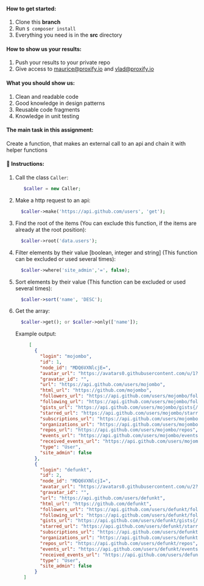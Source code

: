 #### How to **get started**:

1. Clone this **branch**
2. Run `$ composer install`
3. Everything you need is in the **src** directory

#### How to show us your results:
1. Push your results to your private repo
2. Give access to maurice@proxify.io and vlad@proxify.io

#### What you should show us:
1. Clean and readable code
2. Good knowledge in design patterns
3. Reusable code fragments
4. Knowledge in unit testing

#### The main task in this assignment:
Create a function, that makes an external call to an api and chain it with helper functions

#### 🤖 Instructions:
1. Call the class `Caller`:
    ```php
       $caller = new Caller;
    ```

2. Make a http request to an api:
     ```php
       $caller->make('https://api.github.com/users', 'get');
     ```
3. Find the root of the items (You can exclude this function, if the items are already at the root position):
    ```php
      $caller->root('data.users');
      ```
4. Filter elements by their value [boolean, integer and string] (This function can be excluded or used several times):
    ```php
      $caller->where('site_admin','=', false);
      ```
5. Sort elements by their value (This function can be excluded or used several times):
    ```php
      $caller->sort('name', 'DESC');
      ```
6. Get the array:
    ```php
      $caller->get(); or $caller->only(['name']);
      ```
   
    Example output: 
    
    ```json
         [
           {
             "login": "mojombo",
             "id": 1,
             "node_id": "MDQ6VXNlcjE=",
             "avatar_url": "https://avatars0.githubusercontent.com/u/1?v=4",
             "gravatar_id": "",
             "url": "https://api.github.com/users/mojombo",
             "html_url": "https://github.com/mojombo",
             "followers_url": "https://api.github.com/users/mojombo/followers",
             "following_url": "https://api.github.com/users/mojombo/following{/other_user}",
             "gists_url": "https://api.github.com/users/mojombo/gists{/gist_id}",
             "starred_url": "https://api.github.com/users/mojombo/starred{/owner}{/repo}",
             "subscriptions_url": "https://api.github.com/users/mojombo/subscriptions",
             "organizations_url": "https://api.github.com/users/mojombo/orgs",
             "repos_url": "https://api.github.com/users/mojombo/repos",
             "events_url": "https://api.github.com/users/mojombo/events{/privacy}",
             "received_events_url": "https://api.github.com/users/mojombo/received_events",
             "type": "User",
             "site_admin": false
           },
           {
             "login": "defunkt",
             "id": 2,
             "node_id": "MDQ6VXNlcjI=",
             "avatar_url": "https://avatars0.githubusercontent.com/u/2?v=4",
             "gravatar_id": "",
             "url": "https://api.github.com/users/defunkt",
             "html_url": "https://github.com/defunkt",
             "followers_url": "https://api.github.com/users/defunkt/followers",
             "following_url": "https://api.github.com/users/defunkt/following{/other_user}",
             "gists_url": "https://api.github.com/users/defunkt/gists{/gist_id}",
             "starred_url": "https://api.github.com/users/defunkt/starred{/owner}{/repo}",
             "subscriptions_url": "https://api.github.com/users/defunkt/subscriptions",
             "organizations_url": "https://api.github.com/users/defunkt/orgs",
             "repos_url": "https://api.github.com/users/defunkt/repos",
             "events_url": "https://api.github.com/users/defunkt/events{/privacy}",
             "received_events_url": "https://api.github.com/users/defunkt/received_events",
             "type": "User",
             "site_admin": false
           }
       ]
      ```
   

